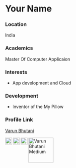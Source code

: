 # Your Name

### Location

India

### Academics

Master Of Computer Applicaion

### Interests

- App development and Cloud

### Development

- Inventor of the My Pillow

### Profile Link

[Varun Bhutani](https://github.com/varunbhutani98)

<a href="https://www.linkedin.com/in/varun-bhutani-6b4aa415b/">
  <img align="left" alt="Varun Bhutani Linkdein" width="22px" src="https://cdn.jsdelivr.net/npm/simple-icons@v3/icons/linkedin.svg" />
</a>
<a href="https://github.com/varunbhutani98">
  <img align="left" alt="Varun Bhutani Github" width="22px" src="https://cdn.jsdelivr.net/npm/simple-icons@v3/icons/github.svg" />
</a>
<a href="https://www.instagram.com/varunbhutani98/">
  <img align="left" alt="Varun Bhutani Instagram" width="22px" src="https://cdn.jsdelivr.net/npm/simple-icons@v3/icons/instagram.svg" />
</a>
<a href="https://medium.com/@varunbhutani98">
  <img align="left" alt="Varun Bhutani Medium"  width="80px" src="https://miro.medium.com/max/968/1*F6SrJR7_s95r6oCF3ugMZw.png" />
</a>